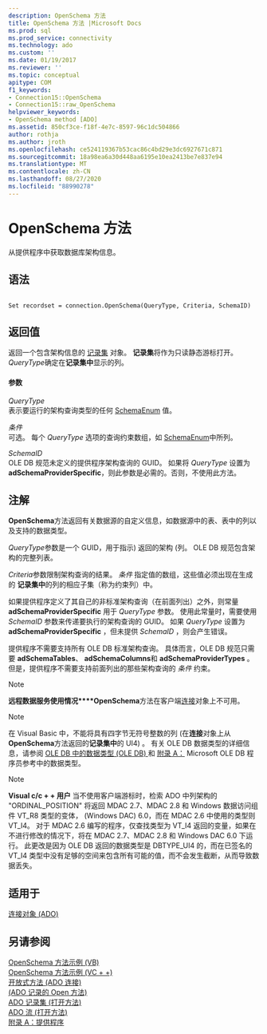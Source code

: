 ```yaml
---
description: OpenSchema 方法
title: OpenSchema 方法 |Microsoft Docs
ms.prod: sql
ms.prod_service: connectivity
ms.technology: ado
ms.custom: ''
ms.date: 01/19/2017
ms.reviewer: ''
ms.topic: conceptual
apitype: COM
f1_keywords:
- Connection15::OpenSchema
- Connection15::raw_OpenSchema
helpviewer_keywords:
- OpenSchema method [ADO]
ms.assetid: 850cf3ce-f18f-4e7c-8597-96c1dc504866
author: rothja
ms.author: jroth
ms.openlocfilehash: ce524119367b53cac86c4bd29e3dc6927671c871
ms.sourcegitcommit: 18a98ea6a30d448aa6195e10ea2413be7e837e94
ms.translationtype: MT
ms.contentlocale: zh-CN
ms.lasthandoff: 08/27/2020
ms.locfileid: "88990278"
---
```

# <a name="openschema-method"></a>OpenSchema 方法
从提供程序中获取数据库架构信息。  
  
## <a name="syntax"></a>语法  
  
```  
  
Set recordset = connection.OpenSchema(QueryType, Criteria, SchemaID)  
```  
  
## <a name="return-value"></a>返回值  
 返回一个包含架构信息的 [记录集](./recordset-object-ado.md) 对象。 **记录集**将作为只读静态游标打开。 *QueryType*确定在**记录集中**显示的列。  
  
#### <a name="parameters"></a>参数  
 *QueryType*  
 表示要运行的架构查询类型的任何 [SchemaEnum](./schemaenum.md) 值。  
  
 *条件*  
 可选。 每个 *QueryType* 选项的查询约束数组，如 [SchemaEnum](./schemaenum.md)中所列。  
  
 *SchemaID*  
 OLE DB 规范未定义的提供程序架构查询的 GUID。 如果将 *QueryType* 设置为 **adSchemaProviderSpecific**，则此参数是必需的。否则，不使用此方法。  
  
## <a name="remarks"></a>注解  
 **OpenSchema**方法返回有关数据源的自定义信息，如数据源中的表、表中的列以及支持的数据类型。  
  
 *QueryType*参数是一个 GUID，用于指示) 返回的架构 (列。 OLE DB 规范包含架构的完整列表。  
  
 *Criteria*参数限制架构查询的结果。 *条件* 指定值的数组，这些值必须出现在生成的 **记录集中**的列的相应子集（称为约束列）中。  
  
 如果提供程序定义了其自己的非标准架构查询（在前面列出）之外，则常量 **adSchemaProviderSpecific** 用于 *QueryType* 参数。 使用此常量时，需要使用 *SchemaID* 参数来传递要执行的架构查询的 GUID。 如果 *QueryType* 设置为 **adSchemaProviderSpecific** ，但未提供 *SchemaID* ，则会产生错误。  
  
 提供程序不需要支持所有 OLE DB 标准架构查询。 具体而言，OLE DB 规范只需要 **adSchemaTables**、 **adSchemaColumns**和 **adSchemaProviderTypes** 。 但是，提供程序不需要支持前面列出的那些架构查询的 *条件* 约束。  
  
> [!NOTE]
>  **远程数据服务使用情况****OpenSchema**方法在客户端[连接](./connection-object-ado.md)对象上不可用。  
  
> [!NOTE]
>  在 Visual Basic 中，不能将具有四字节无符号整数的列 (在**连接**对象上从**OpenSchema**方法返回的**记录集中**的 UI4) 。 有关 OLE DB 数据类型的详细信息，请参阅 [OLE DB 中的数据类型 (OLE DB) ](/previous-versions/windows/desktop/ms714931(v=vs.85)) 和 [附录 A：](/previous-versions/windows/desktop/ms723969(v=vs.85)) Microsoft OLE DB 程序员参考中的数据类型。  
  
> [!NOTE]
>  **Visual c/c + + 用户** 当不使用客户端游标时，检索 ADO 中列架构的 "ORDINAL_POSITION" 将返回 MDAC 2.7、MDAC 2.8 和 Windows 数据访问组件 VT_R8 类型的变体， (Windows DAC) 6.0，而在 MDAC 2.6 中使用的类型则 VT_I4。 对于 MDAC 2.6 编写的程序，仅查找类型为 VT_I4 返回的变量，如果在不进行修改的情况下，将在 MDAC 2.7、MDAC 2.8 和 Windows DAC 6.0 下运行。 此更改是因为 OLE DB 返回的数据类型是 DBTYPE_UI4 的，而在已签名的 VT_I4 类型中没有足够的空间来包含所有可能的值，而不会发生截断，从而导致数据丢失。  
  
## <a name="applies-to"></a>适用于  
 [连接对象 (ADO)](./connection-object-ado.md)  
  
## <a name="see-also"></a>另请参阅  
 [OpenSchema 方法示例 (VB) ](./openschema-method-example-vb.md)   
 [OpenSchema 方法示例 (VC + +) ](./openschema-method-example-vc.md)   
 [开放式方法 (ADO 连接) ](./open-method-ado-connection.md)   
 [ (ADO 记录的 Open 方法) ](./open-method-ado-record.md)   
 [ADO 记录集 (打开方法) ](./open-method-ado-recordset.md)   
 [ADO 流 (打开方法) ](./open-method-ado-stream.md)   
 [附录 A：提供程序](../../guide/appendixes/appendix-a-providers.md)